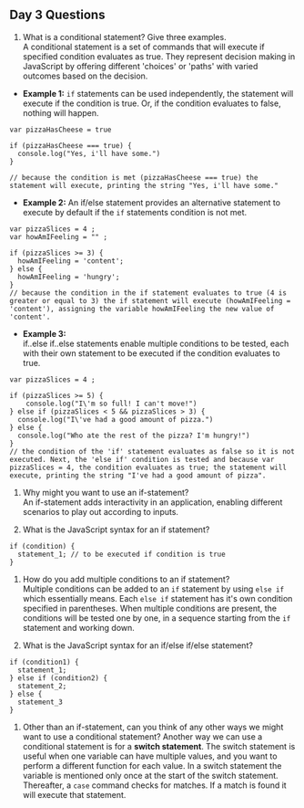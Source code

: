 ## Day 3 Questions

1. What is a conditional statement? Give three examples.    
A conditional statement is a set of commands that will execute if specified condition evaluates as true. They represent decision making in JavaScript by offering different 'choices' or 'paths' with varied outcomes based on the decision.

* **Example 1:**
`if` statements can be used independently, the statement will execute if the condition is true. Or, if the condition evaluates to false, nothing will happen.

```
var pizzaHasCheese = true

if (pizzaHasCheese === true) {
  console.log("Yes, i'll have some.")
}

// because the condition is met (pizzaHasCheese === true) the statement will execute, printing the string "Yes, i'll have some."
```

* **Example 2:**
An if/else statement provides an alternative statement to execute by default if the `if` statements condition is not met.
```
var pizzaSlices = 4 ;
var howAmIFeeling = "" ;

if (pizzaSlices >= 3) {
  howAmIFeeling = 'content';
} else {
  howAmIFeeling = 'hungry';
}
// because the condition in the if statement evaluates to true (4 is greater or equal to 3) the if statement will execute (howAmIFeeling = 'content'), assigning the variable howAmIFeeling the new value of 'content'.

```
* **Example 3:**   
if..else if..else statements enable multiple conditions to be tested, each with their own statement to be executed if the condition evaluates to true.
```
var pizzaSlices = 4 ;

if (pizzaSlices >= 5) {
    console.log("I\'m so full! I can't move!")
} else if (pizzaSlices < 5 && pizzaSlices > 3) {
  console.log("I\'ve had a good amount of pizza.")
} else {
  console.log("Who ate the rest of the pizza? I'm hungry!")
}
// the condition of the 'if' statement evaluates as false so it is not executed. Next, the 'else if' condition is tested and because var pizzaSlices = 4, the condition evaluates as true; the statement will execute, printing the string "I've had a good amount of pizza".

```

1. Why might you want to use an if-statement?  
An if-statement adds interactivity in an application, enabling different scenarios to play out according to inputs.

1. What is the JavaScript syntax for an if statement?  

```
if (condition) {
  statement_1; // to be executed if condition is true
}
```

1. How do you add multiple conditions to an if statement?  
Multiple conditions can be added to an `if` statement by using `else if` which essentially means. Each `else if` statement has it's own condition specified in parentheses. When multiple conditions are present, the conditions will be tested one by one, in a sequence starting from the `if` statement and working down.

1. What is the JavaScript syntax for an if/else if/else statement?  

```
if (condition1) {
  statement_1;
} else if (condition2) {
  statement_2;
} else {  
  statement_3
}
```

1. Other than an if-statement, can you think of any other ways we might want to use a conditional statement?
Another way we can use a conditional statement is for a **switch statement**. The switch statement is useful when one variable can have multiple values, and you want to perform a different function for each value. In a switch statement the variable is mentioned only once at the start of the switch statement. Thereafter, a `case` command checks for matches. If a match is found it will execute that statement.
